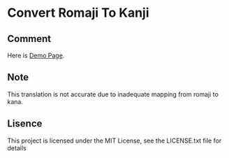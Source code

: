 # Convert Romaji To Kanji
## Comment 
Here is [Demo Page](https://keypforev.ddns.net/test/convRomajiToKanji).<br>
## Note
This translation is not accurate due to inadequate mapping from romaji to kana.<br>
## Lisence
This project is licensed under the MIT License, see the LICENSE.txt file for details